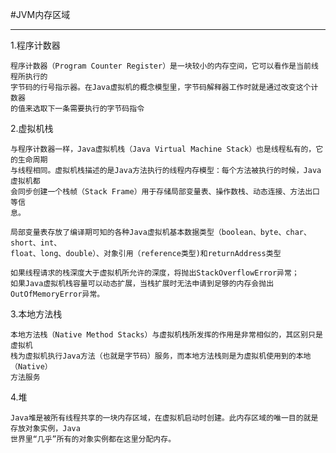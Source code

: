 #JVM内存区域

------------------------------------

1.程序计数器
    
    程序计数器（Program Counter Register）是一块较小的内存空间，它可以看作是当前线程所执行的
    字节码的行号指示器。在Java虚拟机的概念模型里，字节码解释器工作时就是通过改变这个计数器
    的值来选取下一条需要执行的字节码指令

2.虚拟机栈

    与程序计数器一样，Java虚拟机栈（Java Virtual Machine Stack）也是线程私有的，它的生命周期
    与线程相同。虚拟机栈描述的是Java方法执行的线程内存模型：每个方法被执行的时候，Java虚拟机都
    会同步创建一个栈帧（Stack Frame）用于存储局部变量表、操作数栈、动态连接、方法出口等信
    息。

    局部变量表存放了编译期可知的各种Java虚拟机基本数据类型（boolean、byte、char、short、int、
    float、long、double）、对象引用（reference类型)和returnAddress类型
    
    如果线程请求的栈深度大于虚拟机所允许的深度，将抛出StackOverflowError异常；
    如果Java虚拟机栈容量可以动态扩展，当栈扩展时无法申请到足够的内存会抛出OutOfMemoryError异常。
    

3.本地方法栈    

    本地方法栈（Native Method Stacks）与虚拟机栈所发挥的作用是非常相似的，其区别只是虚拟机
    栈为虚拟机执行Java方法（也就是字节码）服务，而本地方法栈则是为虚拟机使用到的本地（Native）
    方法服务

4.堆

    Java堆是被所有线程共享的一块内存区域，在虚拟机启动时创建。此内存区域的唯一目的就是存放对象实例，Java
    世界里“几乎”所有的对象实例都在这里分配内存。
